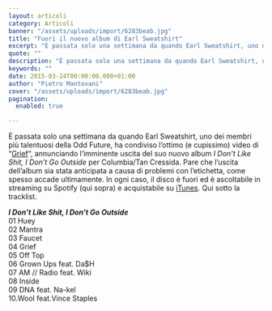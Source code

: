 ```yaml
---
layout: articoli
category: Articoli
banner: "/assets/uploads/import/6283beab.jpg"
title: "Fuori il nuovo album di Earl Sweatshirt"
excerpt: "È passata solo una settimana da quando Earl Sweatshirt, uno dei membri più talentuosi della Odd Future, ha condiviso l’ottimo (e cupissimo) video di “Grief“, annunciando l’imminente uscita del suo nuovo album I Don’t Like Shit, I Don’t Go Outside per Columbia/Tan Cressida. Pare che l’uscita dell’album sia stata anticipata a causa di problemi con l’etichetta, [&hellip"
quote: ""
description: "È passata solo una settimana da quando Earl Sweatshirt, uno dei membri più talentuosi della Odd Future, ha condiviso l’ottimo (e cupissimo) video di “Grief“, annunciando l’imminente uscita del suo nuovo album I Don’t Like Shit, I Don’t Go Outside per Columbia/Tan Cressida. Pare che l’uscita dell’album sia stata anticipata a causa di problemi con l’etichetta, [&hellip"
keywords: ""
date: 2015-03-24T00:00:00.000+01:00
author: "Pietro Mantovani"
cover: "/assets/uploads/import/6283beab.jpg"
pagination:
  enabled: true

---
```


[](https://hotmc.com/wp-content/uploads/2015/03/6283beab.jpg)

È passata solo una settimana da quando Earl Sweatshirt, uno dei membri più talentuosi della Odd Future, ha condiviso l’ottimo (e cupissimo) video di “[Grief](https://www.youtube.com/watch?v=tZ5Mu2gs-M8)“, annunciando l’imminente uscita del suo nuovo album _I Don’t Like Shit, I Don’t Go Outside_ per Columbia/Tan Cressida. Pare che l’uscita dell’album sia stata anticipata a causa di problemi con l’etichetta, come spesso accade ultimamente. In ogni caso, il disco è fuori ed è ascoltabile in streaming su Spotify (qui sopra) e acquistabile su [iTunes](https://itunes.apple.com/us/album/id974796109). Qui sotto la tracklist.

**_I Don’t Like Shit, I Don’t Go Outside_**  
01 Huey  
02 Mantra  
03 Faucet  
04 Grief  
05 Off Top  
06 Grown Ups feat. Da$H  
07 AM // Radio feat. Wiki  
08 Inside  
09 DNA feat. Na-kel  
10.Wool feat.Vince Staples